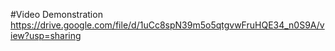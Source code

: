 #Video Demonstration 
https://drive.google.com/file/d/1uCc8spN39m5o5qtgvwFruHQE34_n0S9A/view?usp=sharing

